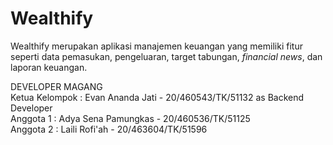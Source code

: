 # Wealthify
Wealthify merupakan aplikasi manajemen keuangan yang memiliki fitur seperti data pemasukan, pengeluaran, target tabungan, _financial news_, dan laporan keuangan.

DEVELOPER MAGANG <br>
Ketua Kelompok : Evan Ananda Jati - 20/460543/TK/51132 as Backend Developer <br>
Anggota 1 : Adya Sena Pamungkas - 20/460536/TK/51125 <br>
Anggota 2 : Laili Rofi'ah - 20/463604/TK/51596 <br>
